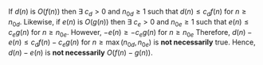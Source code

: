 If $d(n)$ is $O(f(n))$ then $\exists$ $c_d > 0$ and $n_{0d} \geq 1$ such that $d(n) \leq c_df(n)$ for $n \geq n_{0d}$.
Likewise, if $e(n)$ is $O(g(n))$ then $\exists$ $c_e > 0$ and $n_{0e} \geq 1$ such that $e(n) \leq c_eg(n)$ for
$n \geq n_{0e}$.  However, $-e(n) \geq -c_eg(n)$ for $n \geq n_{0e}$ Therefore, $d(n) - e(n) \leq c_df(n) - c_eg(n)$
for $n \geq \max(n_{0d}, n_{0e})$ is **not necessarily** true. Hence, $d(n) - e(n)$ is **not necessarily**
$O(f(n) - g(n))$.
